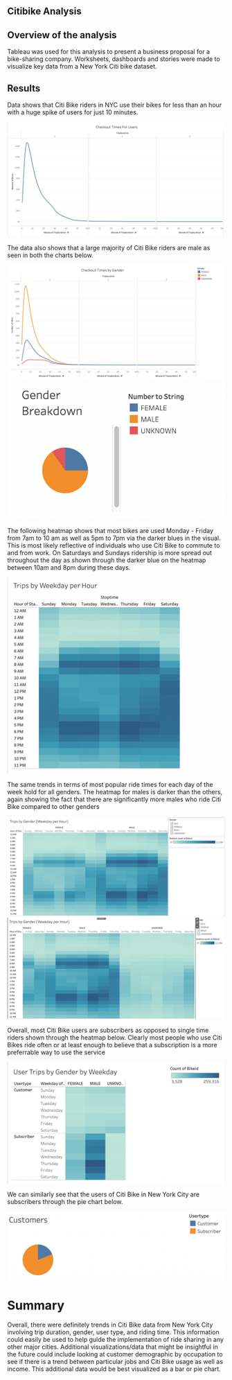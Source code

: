 ## Citibike Analysis

## Overview of the analysis

Tableau was used for this analysis to present a business proposal for a bike-sharing company. Worksheets, dashboards and stories were made to visualize key data from a New York Citi bike dataset.


## Results

Data shows that Citi Bike riders in NYC use their bikes for less than an hour with a huge spike of users for just 10 minutes.

![tripDuration](tripDuration.png)

The data also shows that a large majority of Citi Bike riders are male as seen in both the charts below.

![checkoutByGender](checkoutByGender.png)
![genderPie](genderPie.png)

The following heatmap shows that most bikes are used Monday - Friday from 7am to 10 am as well as 5pm to 7pm via the darker blues in the visual. This is most likely reflective of individuals who use Citi Bike to commute to and from work. On Saturdays and Sundays ridership is more spread out throughout the day as shown through the darker blue on the heatmap between 10am and 8pm during these days.

![tripWeekdayPerHour](tripWeekdayPerHour.png)

The same trends in terms of most popular ride times for each day of the week hold for all genders. The heatmap for males is darker than the others, again showing the fact that there are significantly more males who ride Citi Bike compared to other genders

![tripByGender](tripByGender.png)
![tripByGender2](tripByGender2.png)

Overall, most Citi Bike users are subscribers as opposed to single time riders shown through the heatmap below. Clearly most people who use Citi Bikes ride often or at least enough to believe that a subscription is a more preferrable way to use the service

![userTrip](userTrip.png)

We can similarly see that the users of Citi Bike in New York City are subscribers through the pie chart below.

![customerPie](customerPie.png)

# Summary

Overall, there were definitely trends in Citi Bike data from New York City involving trip duration, gender, user type, and riding time. This information could easily be used to help guide the implementation of ride sharing in any other major cities. Additional visualizations/data that might be insightful in the future could include looking at customer demographic by occupation to see if there is a trend between particular jobs and Citi Bike usage as well as income. This additional data would be best visualized as a bar or pie chart.

